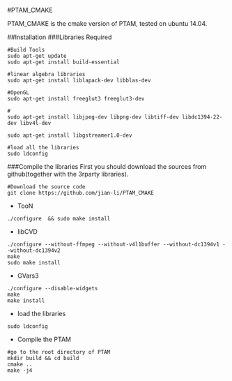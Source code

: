#PTAM_CMAKE

PTAM_CMAKE is the cmake version of PTAM, tested on ubuntu 14.04.

##Installation
###Libraries Required
```
#Build Tools
sudo apt-get update
sudo apt-get install build-essential

#linear algebra libraries
sudo apt-get install liblapack-dev libblas-dev

#OpenGL
sudo apt-get install freeglut3 freeglut3-dev

#
sudo apt-get install libjpeg-dev libpng-dev libtiff-dev libdc1394-22-dev libv4l-dev 

sudo apt-get install libgstreamer1.0-dev

#load all the libraries
sudo ldconfig
```
###Compile the libraries
First you should download the sources from github(together with the 3rparty libraries).

```
#Download the source code
git clone https://github.com/jian-li/PTAM_CMAKE
```
- TooN
```
./configure  && sudo make install
```
- libCVD

```
./configure --without-ffmpeg --without-v4l1buffer --without-dc1394v1 --without-dc1394v2
make
sudo make install
```

- GVars3
```
./configure --disable-widgets
make
make install
```

- load the libraries
```
sudo ldconfig
```
	
- Compile the PTAM

```
#go to the root directory of PTAM
mkdir build && cd build
cmake ..
make -j4
```

